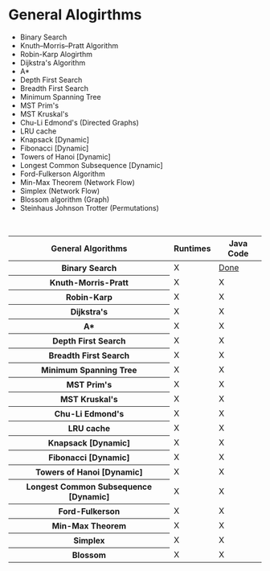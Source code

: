 # General Alogirthms
  * Binary Search
  * Knuth–Morris–Pratt Algorithm
  * Robin-Karp Alogirthm
  * Dijkstra's Algorithm
  * A*
  * Depth First Search
  * Breadth First Search
  * Minimum Spanning Tree
  * MST Prim's
  * MST Kruskal's
  * Chu-Li Edmond's (Directed Graphs)
  * LRU cache
  * Knapsack [Dynamic]
  * Fibonacci [Dynamic]
  * Towers of Hanoi [Dynamic]
  * Longest Common Subsequence [Dynamic]
  * Ford-Fulkerson Algorithm
  * Min-Max Theorem (Network Flow)
  * Simplex (Network Flow)
  * Blossom algorithm (Graph)
  * Steinhaus Johnson Trotter (Permutations)
  
  <br/>
  
  
  <table><thread><tr>
    <th>General Algorithms </th>
    <th>Runtimes</th><th>Java Code</th>
  </tr></thread><tbody>
<tr><th> Binary Search</th>
  <td> X</td><td>  <a href = "https://github.com/ChristianCSE/PracticeProgramming/blob/master/src/algorithms/binarySearch.java"> Done </td>
</tr>
<!---->
<tr><th> Knuth-Morris-Pratt </th>
  <td> X</td><td> X </td>
</tr>
<!---->
<tr><th> Robin-Karp </th>
  <td> X</td><td> X </td>
</tr>
<!---->
<tr><th>Dijkstra's</th>
  <td> X</td><td> X </td>
</tr>
<!---->
<tr><th>A*</th>
  <td> X</td><td> X </td>
</tr>
<!---->
<tr><th>Depth First Search </th>
  <td> X</td><td> X </td>
</tr>
<!---->
<tr><th>Breadth First Search </th>
  <td> X</td><td> X </td>
</tr>
<!---->
<tr><th>Minimum Spanning Tree </th>
  <td> X </td><td> X </td>
</tr>
<!---->
<tr><th>MST Prim's </th>
  <td> X</td><td> X </td>
</tr>
<!---->
<tr><th>MST Kruskal's </th>
  <td> X</td><td> X </td>
</tr>
<!---->
<tr><th> Chu-Li Edmond's </th>
  <td> X</td><td> X </td>
</tr>
<!---->
<tr><th> LRU cache </th>
  <td> X</td><td> X </td>
</tr>
<!---->
<tr><th>Knapsack [Dynamic] </th>
  <td> X</td><td> X </td>
</tr>
<!---->
<tr><th> Fibonacci [Dynamic] </th>
  <td> X</td><td> X </td>
</tr>
<!---->
<tr><th>Towers of Hanoi [Dynamic] </th>
  <td> X</td><td> X </td>
</tr>
<!---->
<tr><th> Longest Common Subsequence [Dynamic] </th>
  <td> X</td><td> X </td>
</tr>
<!---->
<tr><th>Ford-Fulkerson </th>
  <td> X</td><td> X </td>
</tr>
<!---->
<tr><th> Min-Max Theorem </th>
  <td> X</td><td> X </td>
</tr>
<!---->
<tr><th> Simplex </th>
  <td> X</td><td> X </td>
</tr>
<!---->
<tr><th> Blossom </th>
  <td> X</td><td> X </td>
</tr>
 </tbody></table>
 
 
 
 
